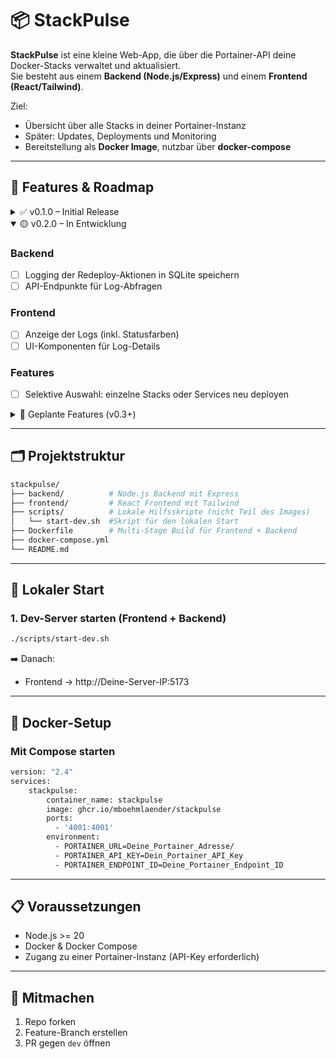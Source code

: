 # 📦 StackPulse

**StackPulse** ist eine kleine Web-App, die über die Portainer-API deine Docker-Stacks verwaltet und aktualisiert.  
Sie besteht aus einem **Backend (Node.js/Express)** und einem **Frontend (React/Tailwind)**.  

Ziel:  
- Übersicht über alle Stacks in deiner Portainer-Instanz  
- Später: Updates, Deployments und Monitoring  
- Bereitstellung als **Docker Image**, nutzbar über **docker-compose**  

---

## 🚀 Features & Roadmap

<details>
  <summary>✅ v0.1.0 – Initial Release</summary>

- Projektstruktur mit Frontend & Backend  
- Lokales Startskript (`scripts/start-dev.sh`)  
- Frontend zeigt Stacks an (über Backend)  
- API-Verbindung zu Portainer  
- Stack Redeploy  
- Bereitstellung eines Docker Images über GHCR  

</details>

<details open>
  <summary>🟡 v0.2.0 – In Entwicklung</summary>

### Backend
- [ ] Logging der Redeploy-Aktionen in SQLite speichern  
- [ ] API-Endpunkte für Log-Abfragen  

### Frontend
- [ ] Anzeige der Logs (inkl. Statusfarben)  
- [ ] UI-Komponenten für Log-Details  

### Features
- [ ] Selektive Auswahl: einzelne Stacks oder Services neu deployen  

</details>

<details>
  <summary>🔮 Geplante Features (v0.3+)</summary>

- Notifications (z. B. via Webhooks oder Mail)  
- Authentifizierung & Benutzerverwaltung  
- Monitoring (Status, CPU/RAM)  
- Verbesserte UI/UX  

</details>


---

## 🗂️ Projektstruktur

```bash
stackpulse/
├── backend/          # Node.js Backend mit Express
├── frontend/         # React Frontend mit Tailwind
├── scripts/          # Lokale Hilfsskripte (nicht Teil des Images)
│   └── start-dev.sh  #Skript für den lokalen Start
├── Dockerfile        # Multi-Stage Build für Frontend + Backend
├── docker-compose.yml
└── README.md
```

---

## 🔧 Lokaler Start

### 1. Dev-Server starten (Frontend + Backend)
```bash
./scripts/start-dev.sh
```

➡️ Danach:  
- Frontend → http://Deine-Server-IP:5173  

---

## 🐳 Docker-Setup

### Mit Compose starten
```bash
version: "2.4"
services:
    stackpulse:
        container_name: stackpulse
        image: ghcr.io/mboehmlaender/stackpulse
        ports:
          - '4001:4001'
        environment:
          - PORTAINER_URL=Deine_Portainer_Adresse/
          - PORTAINER_API_KEY=Dein_Portainer_API_Key
          - PORTAINER_ENDPOINT_ID=Deine_Portainer_Endpoint_ID
```

---

## 📋 Voraussetzungen

- Node.js >= 20  
- Docker & Docker Compose  
- Zugang zu einer Portainer-Instanz (API-Key erforderlich)

---

## 🤝 Mitmachen

1. Repo forken  
2. Feature-Branch erstellen  
3. PR gegen `dev` öffnen  
